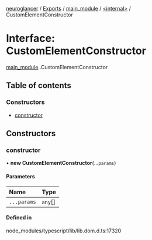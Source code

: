 [neuroglancer](../README.md) / [Exports](../modules.md) / [main\_module](../modules/main_module.md) / [<internal\>](../modules/main_module._internal_.md) / CustomElementConstructor

# Interface: CustomElementConstructor

[main_module](../modules/main_module.md).[<internal>](../modules/main_module._internal_.md).CustomElementConstructor

## Table of contents

### Constructors

- [constructor](main_module._internal_.CustomElementConstructor.md#constructor)

## Constructors

### constructor

• **new CustomElementConstructor**(...`params`)

#### Parameters

| Name | Type |
| :------ | :------ |
| `...params` | `any`[] |

#### Defined in

node_modules/typescript/lib/lib.dom.d.ts:17320
